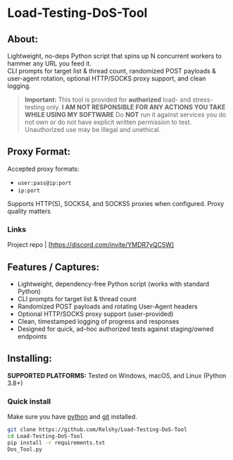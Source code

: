 # Load-Testing-DoS-Tool

## About:
Lightweight, no-deps Python script that spins up N concurrent workers to hammer any URL you feed it.  
CLI prompts for target list & thread count, randomized POST payloads & user-agent rotation, optional HTTP/SOCKS proxy support, and clean logging.

> **Important:** This tool is provided for **authorized** load- and stress-testing only. **I AM NOT RESPONSIBLE FOR ANY ACTIONS YOU TAKE WHILE USING MY SOFTWARE** Do **NOT** run it against services you do not own or do not have explicit written permission to test. Unauthorized use may be illegal and unethical.

## Proxy Format:
Accepted proxy formats:
- `user:pass@ip:port`
- `ip:port`

Supports HTTP(S), SOCKS4, and SOCKS5 proxies when configured. Proxy quality matters 

### Links
Project repo | [https://discord.com/invite/YMDR7yQC5W] 

## Features / Captures:
- Lightweight, dependency-free Python script (works with standard Python)
- CLI prompts for target list & thread count
- Randomized POST payloads and rotating User-Agent headers
- Optional HTTP/SOCKS proxy support (user-provided)
- Clean, timestamped logging of progress and responses
- Designed for quick, ad-hoc authorized tests against staging/owned endpoints

## Installing:
**SUPPORTED PLATFORMS:** Tested on Windows, macOS, and Linux (Python 3.8+)

### Quick install
Make sure you have [python](https://www.python.org/downloads/) and [git](https://git-scm.com/download/) installed.

```bash
git clone https://github.com/Relshy/Load-Testing-DoS-Tool
cd Load-Testing-DoS-Tool
pip install -r requirements.txt
Dos_Tool.py

